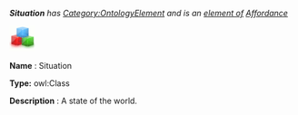 ___Situation__ 
 has
 [Category:OntologyElement](../../Category/OntologyElement "Category:OntologyElement") 
 and is an
 [element of](../../Property/ElementOf "Property:ElementOf") 
[Affordance](../../Submissions/Affordance "Submissions:Affordance")_




  





[![Class](../public/images/thumb/2/27/Class.gif/45px-Class.gif)](../../Image/Class.gif "Class")


__Name__ 
 : Situation
 



__Type:__ 
 owl:Class
 



__Description__ 
 : A state of the world.